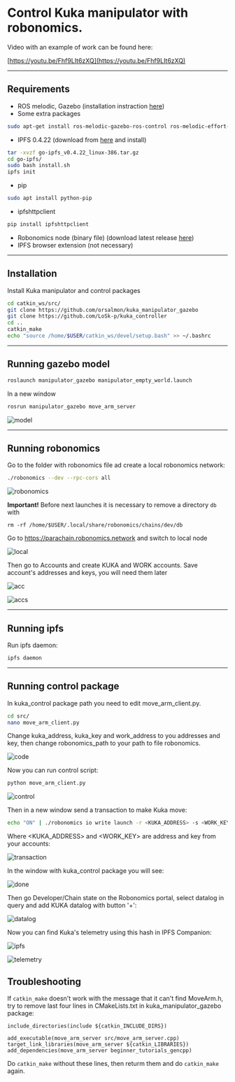 # Control Kuka manipulator with robonomics.
Video with an example of work can be found here:

[https://youtu.be/Fhf9LIt6zXQ](https://youtu.be/Fhf9LIt6zXQ)
***
## Requirements
* ROS melodic, Gazebo (installation instraction [here](http://wiki.ros.org/melodic/Installation/Ubuntu))
* Some extra packages
```bash
sudo apt-get install ros-melodic-gazebo-ros-control ros-melodic-effort-controllers ros-melodic-joint-state-controller
```
* IPFS 0.4.22 (download from [here](https://www.npackd.org/p/ipfs/0.4.22) and install)
```bash
tar -xvzf go-ipfs_v0.4.22_linux-386.tar.gz
cd go-ipfs/
sudo bash install.sh
ipfs init
```
* pip
```bash
sudo apt install python-pip
```
* ipfshttpclient
```bash
pip install ipfshttpclient
```
* Robonomics node (binary file) (download latest release [here](https://github.com/airalab/robonomics/releases))
* IPFS browser extension (not necessary)
***
## Installation
Install Kuka manipulator and control packages
```bash
cd catkin_ws/src/
git clone https://github.com/orsalmon/kuka_manipulator_gazebo
git clone https://github.com/LoSk-p/kuka_controller
cd ..
catkin_make
echo "source /home/$USER/catkin_ws/devel/setup.bash" >> ~/.bashrc
```
***
## Running gazebo model
```bash
roslaunch manipulator_gazebo manipulator_empty_world.launch
```
In a new window
```bash
rosrun manipulator_gazebo move_arm_server
```
![model](./images/kuka-demo/gazebo.jpg)
***
## Running robonomics
Go to the folder with robonomics file ad create a local robonomics network:
```bash
./robonomics --dev --rpc-cors all
```

![robonomics](./images/kuka-demo/robonomics.jpg)

**Important!** Before next launches it is necessary to remove a directory `db` with

```
rm -rf /home/$USER/.local/share/robonomics/chains/dev/db
```

Go to https://parachain.robonomics.network and switch to local node

![local](./images/kuka-demo/local.jpg)

Then go to Accounts and create KUKA and WORK accounts. Save account's addresses and keys, you will need them later

![acc](./images/kuka-demo/create_account.jpg)

![accs](./images/kuka-demo/accounts.jpg)
***
## Running ipfs
Run ipfs daemon:
```bash
ipfs daemon
```
***
## Running control package
In kuka_control package path you need to edit move_arm_client.py. 
```bash
cd src/
nano move_arm_client.py
```
Change kuka_address, kuka_key and work_address to you addresses and key, then change robonomics_path to your path to file robonomics.

![code](./images/kuka-demo/code.jpg)

Now you can run control script:
```bash
python move_arm_client.py
```
![control](./images/kuka-demo/control.jpg)

Then in a new window send a transaction to make Kuka move:
```bash
echo "ON" | ./robonomics io write launch -r <KUKA_ADDRESS> -s <WORK_KEY>
```
Where <KUKA_ADDRESS> and <WORK_KEY> are address and key from your accounts:

![transaction](./images/kuka-demo/transaction.jpg)

In the window with kuka_control package you will see:

![done](./images/kuka-demo/done.jpg)

Then go Developer/Chain state on the Robonomics portal, select datalog in query and add KUKA datalog with button '+':

![datalog](./images/kuka-demo/datalog.jpg)

Now you can find Kuka's telemetry using this hash in IPFS Companion:

![ipfs](./images/kuka-demo/ipfs.jpg)

![telemetry](./images/kuka-demo/telemetry.jpg)

## Troubleshooting

If `catkin_make` doesn't work with the message that it can't find MoveArm.h, try to remove last four lines in CMakeLists.txt in kuka_manipulator_gazebo package:
```
include_directories(include ${catkin_INCLUDE_DIRS})

add_executable(move_arm_server src/move_arm_server.cpp)
target_link_libraries(move_arm_server ${catkin_LIBRARIES})
add_dependencies(move_arm_server beginner_tutorials_gencpp)
```
Do `catkin_make` without these lines, then returm them and do `catkin_make` again.




